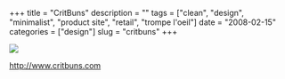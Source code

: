+++
title = "CritBuns"
description = ""
tags = ["clean", "design", "minimalist", "product site", "retail", "trompe l'oeil"]
date = "2008-02-15"
categories = ["design"]
slug = "critbuns"
+++


 

  <div id="screens-thumbs" class="clearfix">
    <div class="txt-center" id="design-submission"><a href="http://www.critbuns.com/"><img id='bluga-thumbnail-931' class='bluga-thumbnail large' src='//konigi.com/media/bluga/
wt47f279e0f182f_0.jpg'/></a></div>  
  </div>   
<p><a href="http://www.critbuns.com/">http://www.critbuns.com</a></p>




